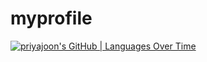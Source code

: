 # myprofile
[![priyajoon's GitHub | Languages Over Time](https://stats.quine.sh/priyajoon/languages-over-time?theme=light)](https://quine.sh)
